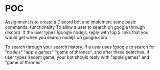 # POC
Assignment is to create a Discord bot and implement some basic commands.
functionality
To allow a user to search on google through discord. If the user types !google nodejs, reply with top 5 links that you would get when you search nodejs on google.com

To search through your search history. If a user uses !google to search for "nodejs" "apple games" "game of thrones", and after these searches, if user types !recent game, your bot should reply with "apple games" and "game of thrones"
